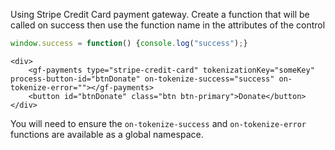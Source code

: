 Using Stripe Credit Card payment gateway. Create a function that will be called on success then use the function name in the attributes of the control

```js static
window.success = function() {console.log("success");}
```

    <div>
        <gf-payments type="stripe-credit-card" tokenizationKey="someKey" process-button-id="btnDonate" on-tokenize-success="success" on-tokenize-error=""></gf-payments>
        <button id="btnDonate" class="btn btn-primary">Donate</button>
    </div>


You will need to ensure the `on-tokenize-success` and `on-tokenize-error` functions are available as a global namespace.
